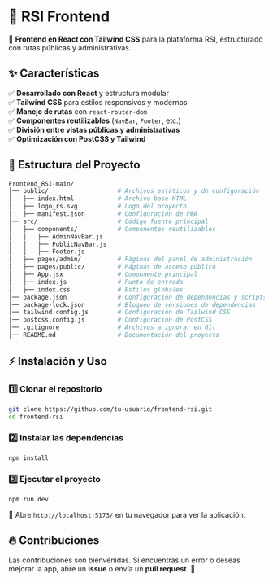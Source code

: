 # 🎨 RSI Frontend  

🚀 **Frontend en React con Tailwind CSS** para la plataforma RSI, estructurado con rutas públicas y administrativas.  

## ✨ Características  
✅ **Desarrollado con React** y estructura modular  
✅ **Tailwind CSS** para estilos responsivos y modernos  
✅ **Manejo de rutas** con `react-router-dom`  
✅ **Componentes reutilizables** (`NavBar`, `Footer`, etc.)  
✅ **División entre vistas públicas y administrativas**  
✅ **Optimización con PostCSS y Tailwind**  

## 📂 Estructura del Proyecto  
```bash
Frontend_RSI-main/
│── public/                   # Archivos estáticos y de configuración
│   ├── index.html            # Archivo base HTML
│   ├── logo_rs.svg           # Logo del proyecto
│   ├── manifest.json         # Configuración de PWA
│── src/                      # Código fuente principal
│   ├── components/           # Componentes reutilizables
│   │   ├── AdminNavBar.js
│   │   ├── PublicNavBar.js
│   │   ├── Footer.js
│   ├── pages/admin/          # Páginas del panel de administración
│   ├── pages/public/         # Páginas de acceso público
│   ├── App.jsx               # Componente principal
│   ├── index.js              # Punto de entrada
│   ├── index.css             # Estilos globales
│── package.json              # Configuración de dependencias y scripts
│── package-lock.json         # Bloqueo de versiones de dependencias
│── tailwind.config.js        # Configuración de Tailwind CSS
│── postcss.config.js         # Configuración de PostCSS
│── .gitignore                # Archivos a ignorar en Git
│── README.md                 # Documentación del proyecto
```

## ⚡ Instalación y Uso  
### 1️⃣ Clonar el repositorio  
```bash
git clone https://github.com/tu-usuario/frontend-rsi.git
cd frontend-rsi
```

### 2️⃣ Instalar las dependencias  
```bash
npm install
```

### 3️⃣ Ejecutar el proyecto  
```bash
npm run dev
```

🔹 Abre `http://localhost:5173/` en tu navegador para ver la aplicación.  

## 🔥 Contribuciones  
Las contribuciones son bienvenidas. Si encuentras un error o deseas mejorar la app, abre un **issue** o envía un **pull request**. 🚀  
